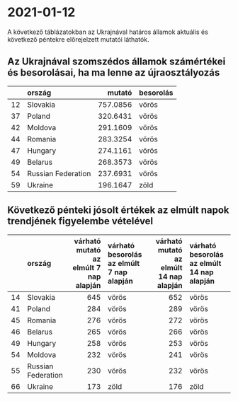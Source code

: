 # 2021-01-12
A következő táblázatokban az Ukrajnával határos államok aktuális és következő péntekre előrejelzett mutatói láthatók.
## Az Ukrajnával szomszédos államok számértékei és besorolásai, ha ma lenne az újraosztályozás

|   |ország             |   mutató|besorolás |
|:--|:------------------|--------:|:---------|
|12 |Slovakia           | 757.0856|vörös     |
|37 |Poland             | 320.6431|vörös     |
|42 |Moldova            | 291.1609|vörös     |
|44 |Romania            | 283.3254|vörös     |
|47 |Hungary            | 274.1161|vörös     |
|49 |Belarus            | 268.3573|vörös     |
|54 |Russian Federation | 237.6931|vörös     |
|59 |Ukraine            | 196.1647|zöld      |
## Következő pénteki jósolt értékek az elmúlt napok trendjének figyelembe vételével
|   |ország             | várható mutató az elmúlt 7 nap alapján|várható besorolás az elmúlt 7 nap alapján | várható mutató az elmúlt 14 nap alapján|várható besorolás az elmúlt 14 nap alapján |
|:--|:------------------|--------------------------------------:|:-----------------------------------------|---------------------------------------:|:------------------------------------------|
|14 |Slovakia           |                                    645|vörös                                     |                                     652|vörös                                      |
|41 |Poland             |                                    284|vörös                                     |                                     289|vörös                                      |
|45 |Romania            |                                    276|vörös                                     |                                     272|vörös                                      |
|46 |Belarus            |                                    265|vörös                                     |                                     266|vörös                                      |
|49 |Hungary            |                                    258|vörös                                     |                                     253|vörös                                      |
|54 |Moldova            |                                    232|vörös                                     |                                     241|vörös                                      |
|55 |Russian Federation |                                    230|vörös                                     |                                     232|vörös                                      |
|66 |Ukraine            |                                    173|zöld                                      |                                     176|zöld                                       |
